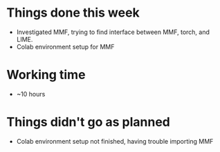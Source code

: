 # Things done this week

 - Investigated MMF, trying to find interface between MMF, torch, and LIME.
 - Colab environment setup for MMF

# Working time

 - ~10 hours

# Things didn't go as planned

 - Colab environment setup not finished, having trouble importing MMF

